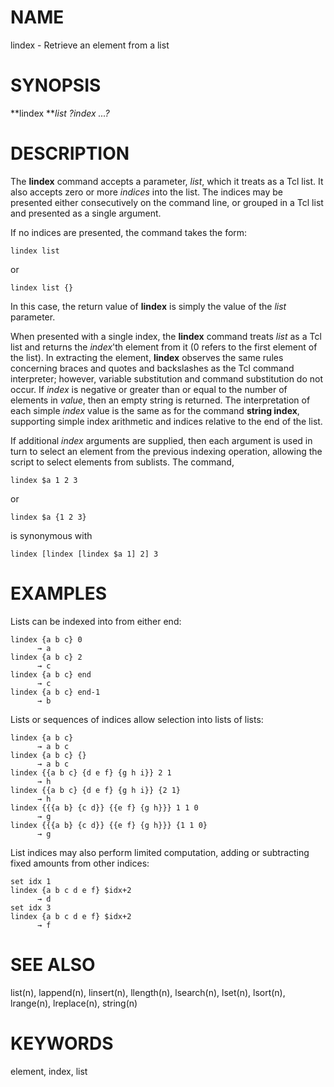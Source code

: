 # NAME

lindex - Retrieve an element from a list

# SYNOPSIS

**lindex ***list ?index \...?*

# DESCRIPTION

The **lindex** command accepts a parameter, *list*, which it treats as a
Tcl list. It also accepts zero or more *indices* into the list. The
indices may be presented either consecutively on the command line, or
grouped in a Tcl list and presented as a single argument.

If no indices are presented, the command takes the form:

    lindex list

or

    lindex list {}

In this case, the return value of **lindex** is simply the value of the
*list* parameter.

When presented with a single index, the **lindex** command treats *list*
as a Tcl list and returns the *index*\'th element from it (0 refers to
the first element of the list). In extracting the element, **lindex**
observes the same rules concerning braces and quotes and backslashes as
the Tcl command interpreter; however, variable substitution and command
substitution do not occur. If *index* is negative or greater than or
equal to the number of elements in *value*, then an empty string is
returned. The interpretation of each simple *index* value is the same as
for the command **string index**, supporting simple index arithmetic and
indices relative to the end of the list.

If additional *index* arguments are supplied, then each argument is used
in turn to select an element from the previous indexing operation,
allowing the script to select elements from sublists. The command,

    lindex $a 1 2 3

or

    lindex $a {1 2 3}

is synonymous with

    lindex [lindex [lindex $a 1] 2] 3

# EXAMPLES

Lists can be indexed into from either end:

    lindex {a b c} 0
          → a
    lindex {a b c} 2
          → c
    lindex {a b c} end
          → c
    lindex {a b c} end-1
          → b

Lists or sequences of indices allow selection into lists of lists:

    lindex {a b c}
          → a b c
    lindex {a b c} {}
          → a b c
    lindex {{a b c} {d e f} {g h i}} 2 1
          → h
    lindex {{a b c} {d e f} {g h i}} {2 1}
          → h
    lindex {{{a b} {c d}} {{e f} {g h}}} 1 1 0
          → g
    lindex {{{a b} {c d}} {{e f} {g h}}} {1 1 0}
          → g

List indices may also perform limited computation, adding or subtracting
fixed amounts from other indices:

    set idx 1
    lindex {a b c d e f} $idx+2
          → d
    set idx 3
    lindex {a b c d e f} $idx+2
          → f

# SEE ALSO

list(n), lappend(n), linsert(n), llength(n), lsearch(n), lset(n),
lsort(n), lrange(n), lreplace(n), string(n)

# KEYWORDS

element, index, list

<!---
Copyright (c) 1993 The Regents of the University of California
Copyright (c) 1994-1996 Sun Microsystems, Inc
Copyright (c) 2001 Kevin B. Kenny <kennykb@acm.org>.  All rights reserved
-->

